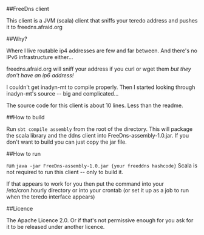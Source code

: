 ##FreeDns client

This client is a JVM (scala) client that sniffs your teredo address and pushes it to freedns.afraid.org

##Why?

Where I live routable ip4 addresses are few and far between.  And there's no IPv6 infrastructure either...

freedns.afraid.org will sniff your address if you curl or wget them _but they don't have an ip6 address!_ 

I couldn't get inadyn-mt to compile properly. Then I started looking through inadyn-mt's source -- big and complicated... 

The source code for this client is about 10 lines.  Less than the readme.

##How to build

Run `sbt compile assembly` from the root of the directory.  This will package the scala library and the ddns client into FreeDns-assembly-1.0.jar.  If you don't want to build you can just copy the jar file.

##How to run

run `java -jar FreeDns-assembly-1.0.jar {your freeddns hashcode}`  Scala is not required to run this client -- only to build it.

If that appears to work for you then put the command into your /etc/cron.hourly directory or into your crontab (or set it up as a job to run when the teredo interface appears) 

##Licence

The Apache Licence 2.0.  Or if that's not permissive enough for you ask for it to be released under another licence.
